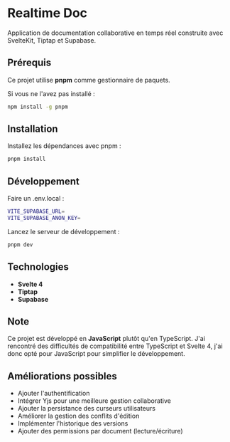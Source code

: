 # Realtime Doc

Application de documentation collaborative en temps réel construite avec SvelteKit, Tiptap et Supabase.

## Prérequis

Ce projet utilise **pnpm** comme gestionnaire de paquets.

Si vous ne l'avez pas installé :
```sh
npm install -g pnpm
```

## Installation

Installez les dépendances avec pnpm :
```sh
pnpm install
```

## Développement

Faire un .env.local : 
```sh
VITE_SUPABASE_URL=
VITE_SUPABASE_ANON_KEY=
```



Lancez le serveur de développement :
```sh
pnpm dev
```

## Technologies

- **Svelte 4** 
- **Tiptap** 
- **Supabase**

## Note

Ce projet est développé en **JavaScript** plutôt qu'en TypeScript. J'ai rencontré des difficultés de compatibilité entre TypeScript et Svelte 4, j'ai donc opté pour JavaScript pour simplifier le développement.

## Améliorations possibles

- Ajouter l'authentification
- Intégrer Yjs pour une meilleure gestion collaborative
- Ajouter la persistance des curseurs utilisateurs
- Améliorer la gestion des conflits d'édition
- Implémenter l'historique des versions
- Ajouter des permissions par document (lecture/écriture)
